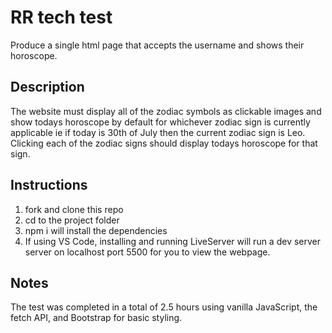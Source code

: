 # RR tech test
Produce a single html page that accepts the username and shows their horoscope.

## Description 
The website must display all of the zodiac symbols as clickable images and show todays horoscope by default for whichever zodiac sign is currently applicable ie if today is 30th of July then the current zodiac sign is Leo.
Clicking each of the zodiac signs should display todays horoscope for that sign.

## Instructions
1. fork and clone this repo
2. cd to the project folder
3. npm i will install the dependencies
4. If using VS Code, installing and running LiveServer will run a dev server server on localhost port 5500 for you to view the webpage.

## Notes
The test was completed in a total of 2.5 hours using vanilla JavaScript, the fetch API, and Bootstrap for basic styling.


